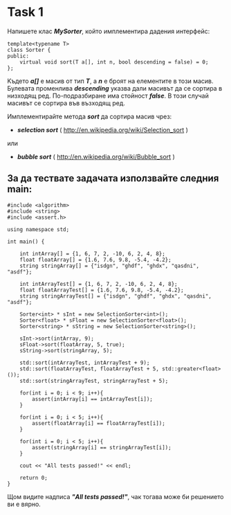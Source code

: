 Task 1
==============

Напишете клас ___MySorter___, който имплементира дадения интерфейс:

```{cpp}
template<typename T>
class Sorter {
public:
    virtual void sort(T a[], int n, bool descending = false) = 0;
};
```
Kъдето ___a[]___ е масив от тип ___T___, а ___n___ е броят на елементите в този масив.
Булевата променлива ___descending___ указва дали масивът да се сортира в низходящ ред.
По-подразбиране има стойност ___false___. В този случай масивът се сортира във възходящ ред.


Имплементирайте метода ___sort___ да сортира масив чрез:
* ___selection sort___ ( http://en.wikipedia.org/wiki/Selection_sort )

 или

* ___bubble sort___ ( http://en.wikipedia.org/wiki/Bubble_sort )


За да тествате задачата използвайте следния main:
----------
```{cpp}
#include <algorithm>
#include <string>
#include <assert.h>

using namespace std;

int main() {

    int intArray[] = {1, 6, 7, 2, -10, 6, 2, 4, 8};
    float floatArray[] = {1.6, 7.6, 9.8, -5.4, -4.2};
    string stringArray[] = {"isdgn", "ghdf", "ghdx", "qasdni", "asdf"};

    int intArrayTest[] = {1, 6, 7, 2, -10, 6, 2, 4, 8};
    float floatArrayTest[] = {1.6, 7.6, 9.8, -5.4, -4.2};
    string stringArrayTest[] = {"isdgn", "ghdf", "ghdx", "qasdni", "asdf"};

    Sorter<int> * sInt = new SelectionSorter<int>();
    Sorter<float> * sFloat = new SelectionSorter<float>();
    Sorter<string> * sString = new SelectionSorter<string>();

    sInt->sort(intArray, 9);
    sFloat->sort(floatArray, 5, true);
    sString->sort(stringArray, 5);

    std::sort(intArrayTest, intArrayTest + 9);
    std::sort(floatArrayTest, floatArrayTest + 5, std::greater<float>());
    std::sort(stringArrayTest, stringArrayTest + 5);
    
    for(int i = 0; i < 9; i++){
        assert(intArray[i] == intArrayTest[i]);
    }
    
    for(int i = 0; i < 5; i++){
        assert(floatArray[i] == floatArrayTest[i]);
    }
    
    for(int i = 0; i < 5; i++){
        assert(stringArray[i] == stringArrayTest[i]);
    }

    cout << "All tests passed!" << endl;

    return 0;
}
```

Щом видите надписа ___"All tests passed!"___, чак тогава може би решението ви е вярно.

